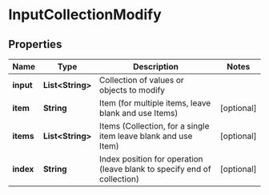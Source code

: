 

# InputCollectionModify

## Properties

Name | Type | Description | Notes
------------ | ------------- | ------------- | -------------
**input** | **List&lt;String&gt;** | Collection of values or objects to modify | 
**item** | **String** | Item (for multiple items, leave blank and use Items) |  [optional]
**items** | **List&lt;String&gt;** | Items (Collection, for a single item leave blank and use Item) |  [optional]
**index** | **String** | Index position for operation (leave blank to specify end of collection) |  [optional]



